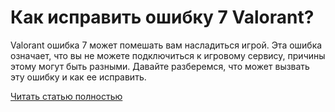 # Как исправить ошибку 7 Valorant?



Valorant ошибка 7 может помешать вам насладиться игрой. Эта ошибка означает, что вы не можете подключиться к игровому сервису, причины этому могут быть разными. Давайте разберемся, что может вызвать эту ошибку и как ее исправить.

[Читать статью полностью](https://xyberbara.com/gaming/valorant-error-7/)
